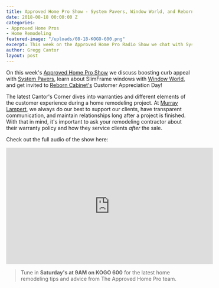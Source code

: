 ```yaml
---
title: Approved Home Pro Show - System Pavers, Window World, and Reborn Cabinets
date: 2018-08-18 00:00:00 Z
categories:
- Approved Home Pros
- Home Remodeling
featured-image: "/uploads/08-18-KOGO-600.png"
excerpt: This week on the Approved Home Pro Radio Show we chat with System Pavers, Window World, and Reborn Cabinets
author: Gregg Cantor
layout: post
---
```


On this week's [Approved Home Pro Show](https://www.sandiegoapprovedhomepros.com/blog/approved-home-pros-on-radio-system-pavers-window-world-reborn-cabinets/) we discuss boosting curb appeal with [System Pavers](https://systempavers.com/), learn about SlimFrame windows with [Window World](https://www.windowworldsandiego.com/), and get invited to [Reborn Cabinet's](https://www.reborncabinets.com/) Customer Appreciation Day!

The latest Cantor's Corner dives into warranties and different elements of the customer experience during a home remodeling project. At [Murray Lampert](/), we always do our best to support our clients, have transparent communication, and maintain relationships long after a project is finished. With that in mind, it's important to ask your remodeling contractor about their warranty policy and how they service clients _after_ the sale.

Check out the full audio of the show here:

<div class="flex-video">
  <iframe width="560" height="315" src="https://www.youtube.com/embed/X_UCjSiulWY?rel=0&amp;showinfo=0" frameborder="0" allow="autoplay; encrypted-media" allowfullscreen></iframe>
</div>

> Tune in **Saturday's at 9AM on KOGO 600** for the latest home remodeling tips and advice from The Approved Home Pro team.
